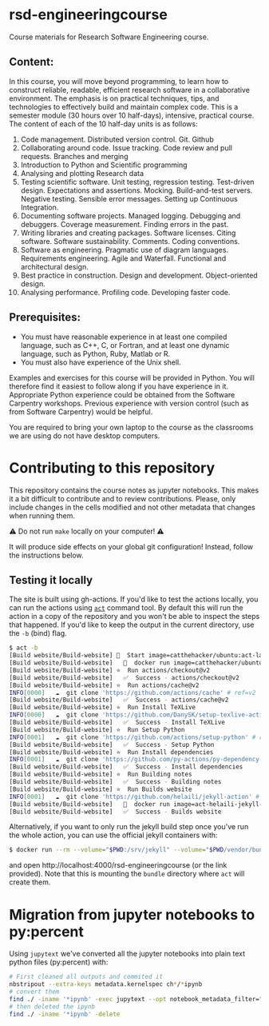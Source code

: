 # rsd-engineeringcourse

Course materials for Research Software Engineering course.


## Content:

In this course, you will move beyond programming, to learn how to construct reliable, readable, efficient research software in a collaborative environment. The emphasis is on practical techniques, tips, and technologies to effectively build and maintain complex code. This is a semester module (30 hours over 10 half-days), intensive, practical course. The content of each of the 10 half-day units is as follows:

1. Code management. Distributed version control. Git. Github
1. Collaborating around code. Issue tracking. Code review and pull requests. Branches and merging
1. Introduction to Python and Scientific programming
1. Analysing and plotting Research data 
1. Testing scientific software. Unit testing, regression testing. Test-driven design. Expectations and assertions. Mocking. Build-and-test servers. Negative testing. Sensible error messages. Setting up Continuous Integration.
1. Documenting software projects. Managed logging. Debugging and debuggers. Coverage measurement. Finding errors in the past.
1. Writing libraries and creating packages. Software licenses. Citing software. Software sustainability. Comments. Coding conventions. 
1. Software as engineering. Pragmatic use of diagram languages. Requirements engineering. Agile and Waterfall. Functional and architectural design.
1. Best practice in construction. Design and development. Object-oriented design. 
1. Analysing performance. Profiling code. Developing faster code.

## Prerequisites:

- You must have reasonable experience in at least one compiled language, such as C++, C, or Fortran, and at least one dynamic language, such as Python, Ruby, Matlab or R.
- You must also have experience of the Unix shell.

Examples and exercises for this course will be provided in Python.  You will therefore find it easiest to follow along if you have experience in it. Appropriate Python experience could be obtained from the Software Carpentry workshops. Previous experience with version control (such as from Software Carpentry) would be helpful.

You are required to bring your own laptop to the course as the classrooms we are using do not have desktop computers.

# Contributing to this repository

This repository contains the course notes as jupyter notebooks. This makes it a bit difficult to contribute and to review contributions. Please, only include changes in the cells modified and not other metadata that changes when running them.

⚠ Do not run `make` locally on your computer! ⚠ 

It will produce side effects on your global git configuration!
Instead, follow the instructions below.

## Testing it locally

The site is built using gh-actions. If you'd like to test the actions locally,
you can run the actions using [`act`](https://github.com/nektos/act) command
tool. By default this will run the action in a copy of the repository and you
won't be able to inspect the steps that happened. If you'd like to keep the
output in the current directory, use the `-b` (bind) flag.

```bash
$ act -b
[Build website/Build-website] 🚀  Start image=catthehacker/ubuntu:act-latest
[Build website/Build-website]   🐳  docker run image=catthehacker/ubuntu:act-latest platform= entrypoint=["/usr/bin/tail" "-f" "/dev/null"] cmd=[]
[Build website/Build-website] ⭐  Run actions/checkout@v2
[Build website/Build-website]   ✅  Success - actions/checkout@v2
[Build website/Build-website] ⭐  Run actions/cache@v2
INFO[0000]   ☁  git clone 'https://github.com/actions/cache' # ref=v2 
[Build website/Build-website]   ✅  Success - actions/cache@v2
[Build website/Build-website] ⭐  Run Install TeXLive
INFO[0000]   ☁  git clone 'https://github.com/DanySK/setup-texlive-action' # ref=0.1.1 
[Build website/Build-website]   ✅  Success - Install TeXLive
[Build website/Build-website] ⭐  Run Setup Python
INFO[0001]   ☁  git clone 'https://github.com/actions/setup-python' # ref=v2 
[Build website/Build-website]   ✅  Success - Setup Python
[Build website/Build-website] ⭐  Run Install dependencies
INFO[0001]   ☁  git clone 'https://github.com/py-actions/py-dependency-install' # ref=v2 
[Build website/Build-website]   ✅  Success - Install dependencies
[Build website/Build-website] ⭐  Run Building notes
[Build website/Build-website]   ✅  Success - Building notes
[Build website/Build-website] ⭐  Run Builds website
INFO[0001]   ☁  git clone 'https://github.com/helaili/jekyll-action' # ref=v2 
[Build website/Build-website]   🐳  docker run image=act-helaili-jekyll-action-v2:latest platform= entrypoint=[] cmd=[]
[Build website/Build-website]   ✅  Success - Builds website
```

Alternatively, if you want to only run the jekyll build step once you've run the whole action, you can use the official jekyll containers with:

```bash
$ docker run --rm --volume="$PWD:/srv/jekyll" --volume="$PWD/vendor/bundle:/usr/local/bundle" -p 4000:4000 -it jekyll/jekyll:latest jekyll serve
```

and open http://localhost:4000/rsd-engineeringcourse (or the link provided).
Note that this is mounting the `bundle` directory where `act` will create them.

# Migration from jupyter notebooks to py:percent

Using `jupytext` we've converted all the jupyter notebooks into plain text python files (py:percent) with:

```bash
# First cleaned all outputs and commited it
nbstripout --extra-keys metadata.kernelspec ch*/*ipynb
# convert them
find ./ -iname '*ipynb' -exec jupytext --opt notebook_metadata_filter="kernelspec,jupytext,jekyll" --to py:percent {} -o {}.py \;
# then deleted the ipynb
find ./ -iname '*ipynb' -delete
```
